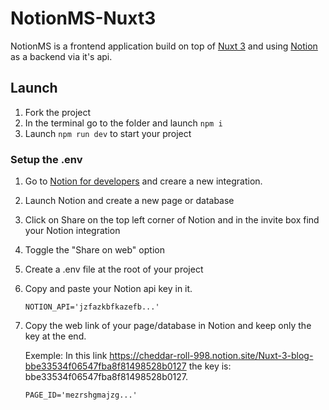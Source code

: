 # NotionMS-Nuxt3
 
 NotionMS is a frontend application build on top of [Nuxt 3](https://v3.nuxtjs.org/) and using [Notion](https://www.notion.so/) as a backend via it's api.

## Launch

1. Fork the project
2. In the terminal go to the folder and launch `npm i`
3. Launch `npm run dev` to start your project

### Setup the .env

1. Go to [Notion for developers](https://developers.notion.com/) and creare a new integration.
2. Launch Notion and create a new page or database
3. Click on Share on the top left corner of Notion and in the invite box find your Notion integration
4. Toggle the "Share on web" option
5. Create a .env file at the root of your project
6. Copy and paste your Notion api key in it. 
    
    ```NOTION_API='jzfazkbfkazefb...'```
7. Copy the web link of your page/database in Notion and keep only the key at the end. 
   
   Exemple: In this link https://cheddar-roll-998.notion.site/Nuxt-3-blog-bbe33534f06547fba8f81498528b0127 the key is: bbe33534f06547fba8f81498528b0127.
    
    ```PAGE_ID='mezrshgmajzg...'```
